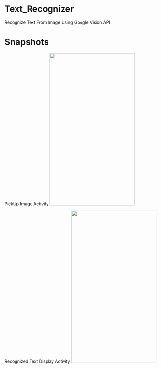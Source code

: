 # Text_Recognizer
Recognize Text From Image Using Google Vision API

# Snapshots

PickUp Image Activity
<img src="https://firebasestorage.googleapis.com/v0/b/shop-online-736ba.appspot.com/o/Screenshot_2018-09-12-21-21-57-587_com.androidgits.foregroundservices.png?alt=media&token=36d5b512-6237-455a-83fa-b5f285cde81f" width="280" height="500">

Recognized Text Display Activity
<img src="https://firebasestorage.googleapis.com/v0/b/shop-online-736ba.appspot.com/o/Screenshot_2018-09-12-21-22-01-768_com.androidgits.foregroundservices.png?alt=media&token=a71f5e9c-cf8b-417b-a5eb-ff57654fc287" width="280" height="500">
